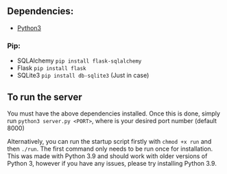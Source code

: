 ## Dependencies:
	
- [Python3](https://www.python.org/downloads/)

### Pip:

- SQLAlchemy `pip install flask-sqlalchemy`
- Flask `pip install flask`
- SQLite3 `pip install db-sqlite3` (Just in case)


## To run the server

You must have the above dependencies installed. Once this is done, simply run
`python3 server.py <PORT>`, where <PORT> is your desired port number (default 8000)

Alternatively, you can run the startup script firstly with `chmod +x run` and then `./run`. 
The first command only needs to be run once for installation. 
This was made with Python 3.9 and should work with older versions of Python 3, however if you have any issues, please try installing Python 3.9.
